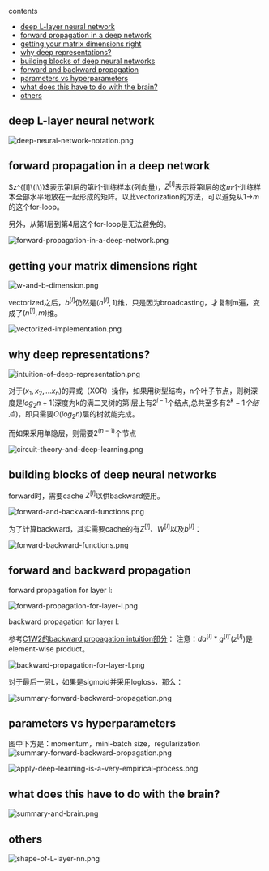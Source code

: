 contents

<!-- TOC -->

- [deep L-layer neural network](#deep-l-layer-neural-network)
- [forward propagation in a deep network](#forward-propagation-in-a-deep-network)
- [getting your matrix dimensions right](#getting-your-matrix-dimensions-right)
- [why deep representations?](#why-deep-representations)
- [building blocks of deep neural networks](#building-blocks-of-deep-neural-networks)
- [forward and backward propagation](#forward-and-backward-propagation)
- [parameters vs hyperparameters](#parameters-vs-hyperparameters)
- [what does this have to do with the brain?](#what-does-this-have-to-do-with-the-brain)
- [others](#others)

<!-- /TOC -->

## deep L-layer neural network

![deep-neural-network-notation.png](https://raw.githubusercontent.com/daiwk/dl.ai/master/c1/imgs/deep-neural-network-notation.png)

## forward propagation in a deep network

$z^{[l]\(i\)}$表示第l层的第i个训练样本(列向量)，$Z^{[l]}$表示将第l层的这$m$个训练样本全部水平地放在一起形成的矩阵。以此vectorization的方法，可以避免从1->$m$的这个for-loop。

另外，从第1层到第4层这个for-loop是无法避免的。

![forward-propagation-in-a-deep-network.png](https://raw.githubusercontent.com/daiwk/dl.ai/master/c1/imgs/forward-propagation-in-a-deep-network.png)

## getting your matrix dimensions right

![w-and-b-dimension.png](https://raw.githubusercontent.com/daiwk/dl.ai/master/c1/imgs/w-and-b-dimension.png)

vectorized之后，$b^{[l]}$仍然是$(n^{[l]},1)$维，只是因为broadcasting，才复制m遍，变成了$(n^{[l]},m)$维。

![vectorized-implementation.png](https://raw.githubusercontent.com/daiwk/dl.ai/master/c1/imgs/vectorized-implementation.png)

## why deep representations?

![intuition-of-deep-representation.png](https://raw.githubusercontent.com/daiwk/dl.ai/master/c1/imgs/intuition-of-deep-representation.png)

对于$(x_1,x_2,...x_n)$的异或（XOR）操作，如果用树型结构，n个叶子节点，则树深度是$log_2n+1$(深度为k的满二叉树的第i层上有$2^{i-1}$个结点,总共至多有$2^k-1个结点$)，即只需要$O(log_2n)$层的树就能完成。

而如果采用单隐层，则需要$2^{(n-1)}$个节点

![circuit-theory-and-deep-learning.png](https://raw.githubusercontent.com/daiwk/dl.ai/master/c1/imgs/circuit-theory-and-deep-learning.png)

## building blocks of deep neural networks

forward时，需要cache $Z^{[l]}$以供backward使用。

![forward-and-backward-functions.png](https://raw.githubusercontent.com/daiwk/dl.ai/master/c1/imgs/forward-and-backward-functions.png)

为了计算backward，其实需要cache的有$Z^{[l]}$、$W^{[l]}$以及$b^{[l]}$：

![forward-backward-functions.png](https://raw.githubusercontent.com/daiwk/dl.ai/master/c1/imgs/forward-backward-functions.png)

## forward and backward propagation

forward propagation for layer l:

![forward-propagation-for-layer-l.png](https://raw.githubusercontent.com/daiwk/dl.ai/master/c1/imgs/forward-propagation-for-layer-l.png)

backward propagation for layer l:

参考[C1W2的backward propagation intuition部分](https://github.com/daiwk/dl.ai/blob/master/c1/c1w3.md#backpropagation-intuition)：
注意：$da^{[l]}*g^{[l]'}(z^{[l]})$是element-wise product。

![backward-propagation-for-layer-l.png](https://raw.githubusercontent.com/daiwk/dl.ai/master/c1/imgs/backward-propagation-for-layer-l.png)

对于最后一层L，如果是sigmoid并采用logloss，那么：

![summary-forward-backward-propagation.png](https://raw.githubusercontent.com/daiwk/dl.ai/master/c1/imgs/summary-forward-backward-propagation.png)

## parameters vs hyperparameters

图中下方是：momentum，mini-batch size，regularization
![summary-forward-backward-propagation.png](https://raw.githubusercontent.com/daiwk/dl.ai/master/c1/imgs/parameters-vs-hyperparameters.png)

![apply-deep-learning-is-a-very-empirical-process.png](https://raw.githubusercontent.com/daiwk/dl.ai/master/c1/imgs/apply-deep-learning-is-a-very-empirical-process.png)

## what does this have to do with the brain?

![summary-and-brain.png](https://raw.githubusercontent.com/daiwk/dl.ai/master/c1/imgs/summary-and-brain.png)

## others

![shape-of-L-layer-nn.png](https://raw.githubusercontent.com/daiwk/dl.ai/master/c1/imgs/shape-of-L-layer-nn.png)
